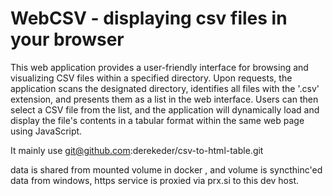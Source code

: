 
#  WebCSV - displaying csv files in your browser

This web application provides a user-friendly interface for browsing and visualizing CSV files within a specified directory. Upon requests, the application scans the designated directory, identifies all files with the '.csv' extension, and presents them as a list in the web interface. Users can then select a CSV file from the list, and the application will dynamically load and display the file's contents in a tabular format within the same web page using JavaScript.

 It mainly use  git@github.com:derekeder/csv-to-html-table.git
 
 data is shared from mounted volume in docker ,
 and volume is syncthinc'ed data from windows,
 https service is proxied via prx.si to this dev host.

